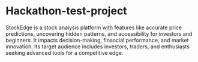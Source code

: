 # Hackathon-test-project
StockEdge is a stock analysis platform with features like accurate price predictions, uncovering hidden patterns, and accessibility for investors and beginners. It impacts decision-making, financial performance, and market innovation. Its target audience includes investors, traders, and enthusiasts seeking advanced tools for a competitive edge.

